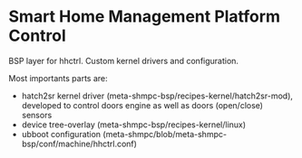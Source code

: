 # Smart Home Management Platform Control
BSP layer for hhctrl. Custom kernel drivers and configuration.

Most importants parts are:
- hatch2sr kernel driver (meta-shmpc-bsp/recipes-kernel/hatch2sr-mod), developed to control doors engine as well as doors (open/close) sensors
- device tree-overlay (meta-shmpc-bsp/recipes-kernel/linux)
- ubboot configuration (meta-shmpc/blob/meta-shmpc-bsp/conf/machine/hhctrl.conf)